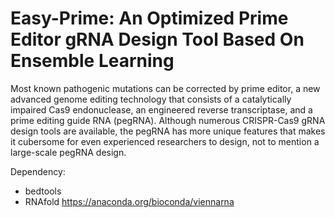 # Easy-Prime: An Optimized Prime Editor gRNA Design Tool Based On Ensemble Learning

Most known pathogenic mutations can be corrected by prime editor, a new advanced genome editing technology that consists of a catalytically impaired Cas9 endonuclease, an engineered reverse transcriptase, and a prime editing guide RNA (pegRNA). Although numerous CRISPR-Cas9 gRNA design tools are available, the pegRNA has more unique features that makes it cubersome for even experienced researchers to design, not to mention a large-scale pegRNA design. 



Dependency:

- bedtools
- RNAfold
https://anaconda.org/bioconda/viennarna

